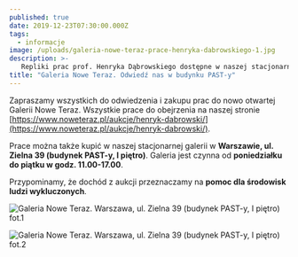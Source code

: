 ```yaml
---
published: true
date: 2019-12-23T07:30:00.000Z
tags:
  - informacje
image: /uploads/galeria-nowe-teraz-prace-henryka-dabrowskiego-1.jpg
description: >-
   Repliki prac prof. Henryka Dąbrowskiego dostępne w naszej stacjonarnej galerii w Warszawie, w budynku PAST-y.
title: "Galeria Nowe Teraz. Odwiedź nas w budynku PAST-y"
---
```


Zapraszamy wszystkich do odwiedzenia i zakupu prac do nowo otwartej Galerii Nowe Teraz. Wszystkie prace do obejrzenia na naszej stronie [https://www.noweteraz.pl/aukcje/henryk-dabrowski/](https://www.noweteraz.pl/aukcje/henryk-dabrowski/).

Prace można także kupić w naszej stacjonarnej galerii w  **Warszawie, ul. Zielna 39 (budynek PAST-y, I piętro)**. Galeria jest czynna od **poniedziałku do piątku w godz. 11.00-17.00**.

Przypominamy, że dochód z aukcji przeznaczamy na **pomoc dla środowisk ludzi wykluczonych**.

![Galeria Nowe Teraz. Warszawa, ul. Zielna 39 (budynek PAST-y, I piętro) fot.1](/uploads/galeria-nowe-teraz-prace-henryka-dabrowskiego-2.jpg)

![Galeria Nowe Teraz. Warszawa, ul. Zielna 39 (budynek PAST-y, I piętro) fot.2](/uploads/galeria-nowe-teraz-prace-henryka-dabrowskiego-3.jpg)